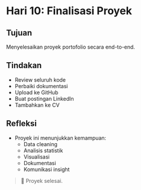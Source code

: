 # Hari 10: Finalisasi Proyek

## Tujuan
Menyelesaikan proyek portofolio secara end-to-end.

## Tindakan
- Review seluruh kode
- Perbaiki dokumentasi
- Upload ke GitHub
- Buat postingan LinkedIn
- Tambahkan ke CV

## Refleksi
- Proyek ini menunjukkan kemampuan:
  - Data cleaning
  - Analisis statistik
  - Visualisasi
  - Dokumentasi
  - Komunikasi insight

> 🏁 Proyek selesai.